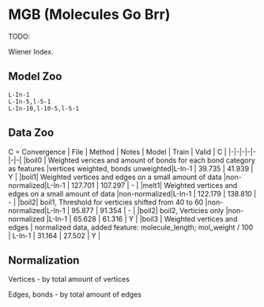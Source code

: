 # MGB (Molecules Go Brr)

TODO:

Wiener Index.

## Model Zoo

```
L-In-1
L-In-5,l-5-1
L-In-10,l-10-5,l-5-1
```

## Data Zoo

C = Convergence
| File | Method | Notes | Model | Train | Valid | C |
|-|-|-|-|-|-|-|
|boil0 | Weighted verices and amount of bonds for each bond category as features |vertices weighted, bonds unweighted|L-In-1 | 39.735 | 41.939 | Y | 
|boil1| Weighted vertices and edges on a small amount of data |non-normalized|L-In-1 | 127.701 | 107.297 | - | 
|melt1| Weighted vertices and edges on a small amount of data |non-normalized|L-In-1 | 122.179 | 138.810 | - |
|boil2| boil1, Threshold for verticies shifted from 40 to 60 |non-normalized|L-In-1 | 95.877 | 91.354 | - |
|boil2| boil2, Verticies only |non-normalized |L-In-1 | 65.628 | 61.316 | Y |
|boil3 | Weighted vertices and edges | normalized data, added feature: molecule_length; mol_weight / 100 | L-In-1 | 31.164 | 27.502 | Y |

## Normalization
Vertices - by total amount of vertices

Edges, bonds - by total amount of edges
